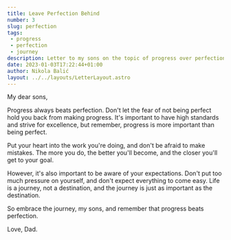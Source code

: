 ```yaml
---
title: Leave Perfection Behind
number: 3
slug: perfection
tags:
 - progress
 - perfection
 - journey
description: Letter to my sons on the topic of progress over perfection. Embrace the journey, strive for excellence, and make progress, not just perfection.
date: 2023-01-03T17:22:44+01:00
author: Nikola Balić
layout: ../../layouts/LetterLayout.astro
---
```


My dear sons,

Progress always beats perfection. Don't let the fear of not being perfect hold you back from making progress. It's important to have high standards and strive for excellence, but remember, progress is more important than being perfect.

Put your heart into the work you're doing, and don't be afraid to make mistakes. The more you do, the better you'll become, and the closer you'll get to your goal.

However, it's also important to be aware of your expectations. Don't put too much pressure on yourself, and don't expect everything to come easy. Life is a journey, not a destination, and the journey is just as important as the destination.

So embrace the journey, my sons, and remember that progress beats perfection.

Love, Dad.
